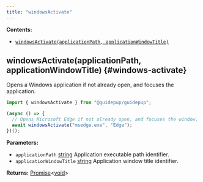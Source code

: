 ```yaml
---
title: "windowsActivate"
---
```


**Contents:**

- [`windowsActivate(applicationPath, applicationWindowTitle)`](./class-windows-activate#windows-activate)

## windowsActivate(applicationPath, applicationWindowTitle) {#windows-activate}

Opens a Windows application if not already open, and focuses the application.

```ts
import { windowsActivate } from "@guidepup/guidepup";

(async () => {
  // Opens Microsoft Edge if not already open, and focuses the window.
  await windowsActivate("msedge.exe", "Edge");
})();
```

**Parameters:**

- `applicationPath` [string] Application executable path identifier.
- `applicationWindowTitle` [string] Application window title identifier.

**Returns:** [Promise]<[void]>

[promise]: https://developer.mozilla.org/en-US/docs/Web/JavaScript/Reference/Global_Objects/Promise "Promise"
[string]: https://developer.mozilla.org/en-US/docs/Web/JavaScript/Reference/Global_Objects/String "string"
[void]: https://developer.mozilla.org/en-US/docs/Web/JavaScript/Reference/Global_Objects/undefined "void"
